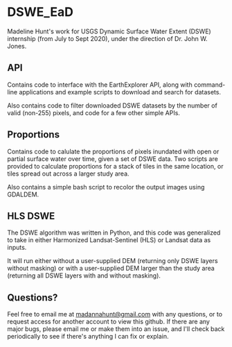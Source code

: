 # DSWE\_EaD
Madeline Hunt's work for USGS Dynamic Surface Water Extent (DSWE) internship (from July to Sept 2020), under the direction of Dr. John W. Jones.

## API
Contains code to interface with the EarthExplorer API, along with command-line applications and example scripts to download and search for datasets.

Also contains code to filter downloaded DSWE datasets by the number of valid (non-255) pixels, and code for a few other simple APIs.

## Proportions
Contains code to calulate the proportions of pixels inundated with open or partial surface water over time, given a set of DSWE data. Two scripts are provided to calculate proportions for a stack of tiles in the same location, or tiles spread out across a larger study area.

Also contains a simple bash script to recolor the output images using GDALDEM.

## HLS DSWE
The DSWE algorithm was written in Python, and this code was generalized to take in either Harmonized Landsat-Sentinel (HLS) or Landsat data as inputs.

It will run either without a user-supplied DEM (returning only DSWE layers without masking) or with a user-supplied DEM larger than the study area (returning all DSWE layers with and without masking).

## Questions?
Feel free to email me at madannahunt@gmail.com with any questions, or to request access for another account to view this github. If there are any major bugs, please email me or make them into an issue, and I'll check back periodically to see if there's anything I can fix or explain.

